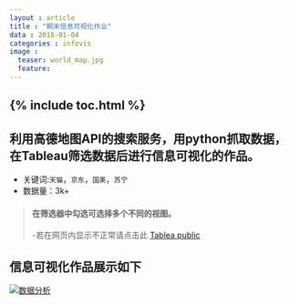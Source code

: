 ```yaml
---
layout : article
title : "期末信息可视化作业"
data : 2018-01-04
categories : infovis
image :
  teaser: world_map.jpg
  feature:
---
```

{% include toc.html %}
---

## 利用高德地图API的搜索服务，用python抓取数据，在Tableau筛选数据后进行信息可视化的作品。
- 关键词:```天猫```，```京东```，```国美```，```苏宁```
- 数据量：3k+

> #### 在筛选器中勾选可选择多个不同的视图。
> -若在网页内显示不正常请点击此 [Tablea public](https://public.tableau.com/views/_18149/sheet4?:embed=y&:display_count=yes&publish=yes)

信息可视化作品展示如下
---

<div class='tableauPlaceholder' id='viz1515301916563' style='position: relative'>
  <noscript><a href='#'><img alt='数据分析 ' src='https:&#47;&#47;public.tableau.com&#47;static&#47;images&#47;_1&#47;_18149&#47;sheet4&#47;1_rss.png' style='border: none' /></a>
  </noscript>
  <object class='tableauViz'  style='display:none;'>
    <param name='host_url' value='https%3A%2F%2Fpublic.tableau.com%2F' />
    <param name='embed_code_version' value='3' />
    <param name='site_root' value='' />
    <param name='name' value='_18149&#47;sheet4' />
    <param name='tabs' value='no' />
    <param name='toolbar' value='yes' />
    <param name='static_image' value='https:&#47;&#47;public.tableau.com&#47;static&#47;images&#47;_1&#47;_18149&#47;sheet4&#47;1.png' />
    <param name='animate_transition' value='yes' />
    <param name='display_static_image' value='yes' />
    <param name='display_spinner' value='yes' />
    <param name='display_overlay' value='yes' />
    <param name='display_count' value='yes' />
    <param name='filter' value='publish=yes' />
  </object>
</div>
<script type='text/javascript'>
                    var divElement = document.getElementById('viz1515301916563');
                                        var vizElement = divElement.getElementsByTagName('object')[0];
                                                            vizElement.style.width='1000px';vizElement.style.height='827px';
                                                                                var scriptElement = document.createElement('script');
                                                                                                    scriptElement.src = 'https://public.tableau.com/javascripts/api/viz_v1.js';                    vizElement.parentNode.insertBefore(scriptElement, vizElement);
</script>
